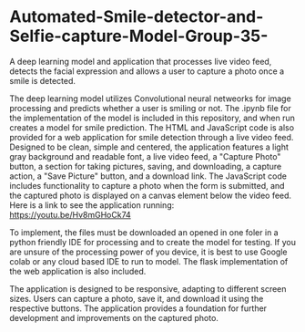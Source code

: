 # Automated-Smile-detector-and-Selfie-capture-Model-Group-35-
A deep learning model and application that processes live video feed, detects the facial expression and allows a user to capture a photo once a smile is detected. 


The deep learning model utilizes Convolutional neural netweorks for image processing and predicts whether a user is smiling or not. The .ipynb file for the implementation of the model is included in this repository, and when run creates a model for smile prediction. The HTML and JavaScript code is also provided for a web application for smile detection through a live video feed. Designed to be clean, simple and centered, the application features a light gray background and readable font, a live video feed, a "Capture Photo" button, a section for taking pictures, saving, and downloading, a capture action, a "Save Picture" button, and a download link. The JavaScript code includes functionality to capture a photo when the form is submitted, and the captured photo is displayed on a canvas element below the video feed. Here is a link to see the application running: https://youtu.be/Hv8mGHoCk74




To implement, the files must be downloaded an opened in one foler in a python friendly IDE for processing and to create the model for testing. If you are unsure of the processing power of you device, it is best to use Google colab or any cloud based IDE to run to model. The flask implementation of the web application is also included.

The application is designed to be responsive, adapting to different screen sizes. Users can capture a photo, save it, and download it using the respective buttons. The application provides a foundation for further development and improvements on the captured photo. 
